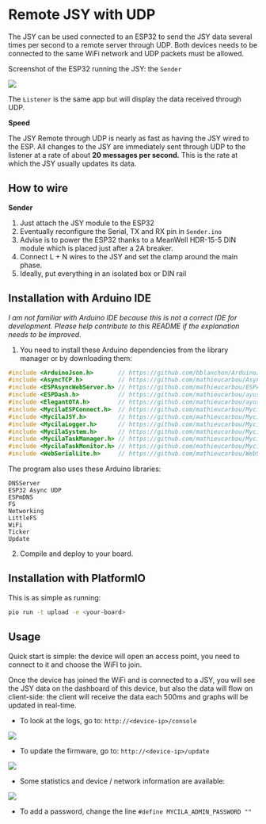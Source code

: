 # Remote JSY with UDP

The JSY can be used connected to an ESP32 to send the JSY data several times per second to a remote server through UDP.
Both devices needs to be connected to the same WiFi network and UDP packets must be allowed.

Screenshot of the ESP32 running the JSY: the `Sender`

![](https://github.com/mathieucarbou/MycilaJSY/assets/61346/3066bf12-31d5-45de-9303-d810f14731d0)

The `Listener` is the same app but will display the data received through UDP.

**Speed**

The JSY Remote through UDP is nearly as fast as having the JSY wired to the ESP.
All changes to the JSY are immediately sent through UDP to the listener at a rate of about **20 messages per second.**
This is the rate at which the JSY usually updates its data.

## How to wire

**Sender**

1. Just attach the JSY module to the ESP32
2. Eventually reconfigure the Serial, TX and RX pin in `Sender.ino`
3. Advise is to power the ESP32 thanks to a MeanWell HDR-15-5 DIN module which is placed just after a 2A breaker.
4. Connect L + N wires to the JSY and set the clamp around the main phase.
5. Ideally, put everything in an isolated box or DIN rail

## Installation with Arduino IDE

_I am not familiar with Arduino IDE because this is not a correct IDE for development._
_Please help contribute to this README if the explanation needs to be improved._

1. You need to install these Arduino dependencies from the library manager or by downloading them:

```c++
#include <ArduinoJson.h>       // https://github.com/bblanchon/ArduinoJson
#include <AsyncTCP.h>          // https://github.com/mathieucarbou/AsyncTCP
#include <ESPAsyncWebServer.h> // https://github.com/mathieucarbou/ESPAsyncWebServer
#include <ESPDash.h>           // https://github.com/mathieucarbou/ayushsharma82-ESP-DASH#dev
#include <ElegantOTA.h>        // https://github.com/mathieucarbou/ayushsharma82-ElegantOTA#dev
#include <MycilaESPConnect.h>  // https://github.com/mathieucarbou/MycilaESPConnect
#include <MycilaJSY.h>         // https://github.com/mathieucarbou/MycilaJSY
#include <MycilaLogger.h>      // https://github.com/mathieucarbou/MycilaLogger
#include <MycilaSystem.h>      // https://github.com/mathieucarbou/MycilaSystem
#include <MycilaTaskManager.h> // https://github.com/mathieucarbou/MycilaTaskMonitor
#include <MycilaTaskMonitor.h> // https://github.com/mathieucarbou/MycilaTaskMonitor
#include <WebSerialLite.h>     // https://github.com/mathieucarbou/WebSerialLite
```

The program also uses these Arduino libraries:

```
DNSServer
ESP32 Async UDP
ESPmDNS
FS
Networking
LittleFS
WiFi
Ticker
Update
```

2. Compile and deploy to your board.

## Installation with PlatformIO

This is as simple as running:

```bash
pio run -t upload -e <your-board>
```

## Usage

Quick start is simple: the device will open an access point, you need to connect to it and choose the WiFI to join.

Once the device has joined the WiFi and is connected to a JSY, you will see the JSY data on the dashboard of this device, but also the data will flow on client-side: the client will receive the data each 500ms and graphs will be updated in real-time.

- To look at the logs, go to: `http://<device-ip>/console`

![](https://github.com/mathieucarbou/MycilaJSY/assets/61346/a2604cfe-c31b-4c4d-bf00-764961aee756)

- To update the firmware, go to: `http://<device-ip>/update`

![](https://github.com/mathieucarbou/MycilaJSY/assets/61346/8a4c03d8-5fd4-4580-ae46-a70dc5807327)

- Some statistics and device / network information are available:

![](https://github.com/mathieucarbou/MycilaJSY/assets/61346/1943a697-f108-4cdc-a886-98cb3748af24)


- To add a password, change the line `#define MYCILA_ADMIN_PASSWORD ""`
